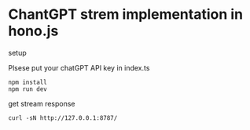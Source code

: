 # ChantGPT strem implementation in hono.js

setup

Plsese put your chatGPT API key in index.ts

```
npm install
npm run dev
```

get stream response

```
curl -sN http://127.0.0.1:8787/
```
